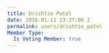 ```yaml
---
title: Drishtie Patel
date: 2016-01-11 23:37:00 Z
permalink: users/drishtie_patel
Member Type:
  Is Voting Member: true
---
```



